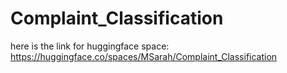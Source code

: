 # Complaint_Classification

here is the link for huggingface space: https://huggingface.co/spaces/MSarah/Complaint_Classification

